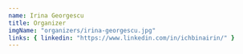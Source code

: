 ```yaml
---
name: Irina Georgescu
title: Organizer
imgName: "organizers/irina-georgescu.jpg"
links: { linkedin: "https://www.linkedin.com/in/ichbinairin/" }
---
```

